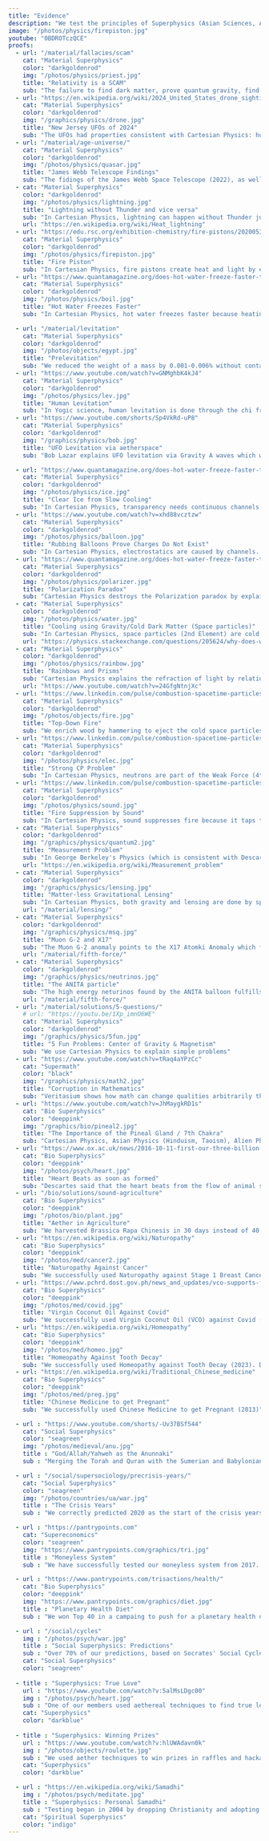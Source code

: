 ```yaml
---
title: "Evidence"
description: "We test the principles of Superphysics (Asian Sciences, Alternative Medicine, Adam Smith, Physiocrats, Rene Descartes, alien, etc.), both Qualitative and Quantitative, to solve our own problems"
image: "/photos/physics/firepiston.jpg"
youtube: "0BDROTczQCE"
proofs:
  - url: "/material/fallacies/scam"
    cat: "Material Superphysics"
    color: "darkgoldenrod"
    img: "/photos/physics/priest.jpg"
    title: "Relativity is a SCAM"
    sub: "The failure to find dark matter, prove quantum gravity, find wormholes/white holes are clear proofs of the fallacy of Relativity. All 'successful' tests of Relativity are just current measurements, not future-predicting ones like Newton's prediction of Halley's comet. Einstein really has set back science. If he never existsed humans would be using AI to explore the stars by now"
  - url: "https://en.wikipedia.org/wiki/2024_United_States_drone_sightings"
    cat: "Material Superphysics"
    color: "darkgoldenrod"
    img: "/graphics/physics/drone.jpg"
    title: "New Jersey UFOs of 2024"
    sub: "The UFOs had properties consistent with Cartesian Physics: hovering and moving erratically without sound, undetectable through radar or heat, had pulsating lights like LED instead of headlights"
  - url: "/material/age-universe/"
    cat: "Material Superphysics"
    color: "darkgoldenrod"
    img: "/photos/physics/quasar.jpg"
    title: "James Webb Telescope Findings"
    sub: "The fidings of the James Webb Space Telescope (2022), as well as the 'Axis of Evil' from the CMB, support the no-Big-Bang-Theory of Rene Descartes"
  - cat: "Material Superphysics"
    color: "darkgoldenrod"
    img: "/photos/physics/lightning.jpg"
    title: "Lightning without Thunder and vice versa"
    sub: "In Cartesian Physics, lightning can happen without Thunder just as thunder can happen without lightning"
    url: "https://en.wikipedia.org/wiki/Heat_lightning"
  - url: "https://edu.rsc.org/exhibition-chemistry/fire-pistons/2020053.article"
    cat: "Material Superphysics"
    color: "darkgoldenrod"
    img: "/photos/physics/firepiston.jpg"
    title: "Fire Piston"
    sub: "In Cartesian Physics, fire pistons create heat and light by ejecting space particles from matter. This is now used in engines, specifically diesel"
  - url: "https://www.quantamagazine.org/does-hot-water-freeze-faster-than-cold-physicists-keep-asking-20220629/"
    cat: "Material Superphysics"
    color: "darkgoldenrod"
    img: "/photos/physics/boil.jpg"
    title: "Hot Water Freezes Faster"
    sub: "In Cartesian Physics, hot water freezes faster because heating makes the water particles that are readily attached to heat particles evaporate. This leaves only the non-attached ones"

  - url: "/material/levitation"
    cat: "Material Superphysics"
    color: "darkgoldenrod"  
    img: "/photos/objects/egypt.jpg"
    title: "Prelevitation"
    sub: "We reduced the weight of a mass by 0.001-0.006% without contact using the Cartesian aether (2020 and 2023). This is consistent with the prelevitation of Egyptian pyramid blocks"  
  - url: "https://www.youtube.com/watch?v=GNMghbK4kJ4"
    cat: "Material Superphysics"
    color: "darkgoldenrod"
    img: "/photos/physics/lev.jpg"
    title: "Human Levitation"
    sub: "In Yogic science, human levitation is done through the chi from the heart chakra (aethereal vortex and animal spirits in Cartesian Physics, which we call aetherspace)."
  - url: "https://www.youtube.com/shorts/Sp4VkRd-uP8"
    cat: "Material Superphysics"
    color: "darkgoldenrod"
    img: "/graphics/physics/bob.jpg"
    title: "UFO Levitation via aetherspace"
    sub: "Bob Lazar explains UFO levitation via Gravity A waves which we call aetherspace"

  - url: "https://www.quantamagazine.org/does-hot-water-freeze-faster-than-cold-physicists-keep-asking-20220629/"
    cat: "Material Superphysics"
    color: "darkgoldenrod"
    img: "/photos/physics/ice.jpg"
    title: "Clear Ice from Slow Cooling"
    sub: "In Cartesian Physics, transparency needs continuous channels. This is done by slow freezing which freezes ice in layers. This creates orderly channels that is not present in rapidly frozen ice"
  - url: "https://www.youtube.com/watch?v=xhd88vcztzw"
    cat: "Material Superphysics"
    color: "darkgoldenrod"
    img: "/photos/physics/balloon.jpg"
    title: "Rubbing Balloons Prove Charges Do Not Exist"
    sub: "In Cartesian Physics, electrostatics are caused by channels. Rubbing Balloons causes surface abrasion which makes electrons transfer, creating channels on the other side, creating attraction."
  - url: "https://www.quantamagazine.org/does-hot-water-freeze-faster-than-cold-physicists-keep-asking-20220629/"
    cat: "Material Superphysics"
    color: "darkgoldenrod"
    img: "/photos/physics/polarizer.jpg"
    title: "Polarization Paradox"
    sub: "Cartesian Physics destroys the Polarization paradox by explaining that transparency needs continuous channels. This is why adding a middle filter lets more light flow through just like a 90 degree pipe can make water flow faster by adding a 45 degree bend"        
  - cat: "Material Superphysics"
    color: "darkgoldenrod"
    img: "/photos/physics/water.jpg"
    title: "Cooling using Gravity/Cold Dark Matter (Space particles)"
    sub: "In Cartesian Physics, space particles (2nd Element) are cold because heat comes from Electromagnetism (1st Element). Flowing water has space particles going with them as gravity/cold dark matter"
    url: "https://physics.stackexchange.com/questions/205624/why-does-water-get-significantly-colder-while-falling-through-the-air"
  - cat: "Material Superphysics"
    color: "darkgoldenrod"
    img: "/photos/physics/rainbow.jpg"
    title: "Rainbows and Prisms"
    sub: "Cartesian Physics explains the refraction of light by relational photon spin, now called spectrum wavelength"
    url: "https://www.youtube.com/watch?v=24GfgNtnjXc"
  - url: "https://www.linkedin.com/pulse/combustion-spacetime-particles-end-nuclear-war-juan-dalisay-jr--ri3ac"
    cat: "Material Superphysics"
    color: "darkgoldenrod"   
    img: "/photos/objects/fire.jpg"
    title: "Top-Down Fire"
    sub: "We enrich wood by hammering to eject the cold space particles, and use the top-down way to light fires for cooking food (2024). This is the simplest caveman-level technology that we can extract from Cartesian Physics."
  - url: "https://www.linkedin.com/pulse/combustion-spacetime-particles-end-nuclear-war-juan-dalisay-jr--ri3ac"
    cat: "Material Superphysics"
    color: "darkgoldenrod"   
    img: "/photos/physics/elec.jpg"
    title: "Strong CP Problem"
    sub: "In Cartesian Physics, neutrons are part of the Weak Force (4th Element), not the Strong Force (3rd Element). QCD imposes quarks as part of the Strong Force, but is also found in neutrons. So the confusion is caused by 'quarks'"
  - url: "https://www.linkedin.com/pulse/combustion-spacetime-particles-end-nuclear-war-juan-dalisay-jr--ri3ac"
    cat: "Material Superphysics"
    color: "darkgoldenrod"
    img: "/photos/physics/sound.jpg"
    title: "Fire Suppression by Sound"
    sub: "In Cartesian Physics, sound suppresses fire because it taps the cold space particles. This proves the reality of Cartesian combustion principles as opposed to Newtonian kinetic ones (2024)."
  - cat: "Material Superphysics"
    color: "darkgoldenrod"
    img: "/graphics/physics/quantum2.jpg"
    title: "Measurement Problem"
    sub: "In George Berkeley's Physics (which is consistent with Descartes), everything that exists needs a mind to sustain it. The measurement problem exists in Quantum mechanics because Physics does not accept this principle"
    url: "https://en.wikipedia.org/wiki/Measurement_problem"
  - cat: "Material Superphysics"
    color: "darkgoldenrod"
    img: "/graphics/physics/lensing.jpg"
    title: "Matter-less Gravitational Lensing"
    sub: "In Cartesian Physics, both gravity and lensing are done by space particles, not matter. This is proven by the Bullet Cluster and by dark matter not being found"
    url: "/material/lensing/"
  - cat: "Material Superphysics"
    color: "darkgoldenrod"
    img: "/graphics/physics/msq.jpg"
    title: "Muon G-2 and X17"
    sub: "The Muon G-2 anomaly points to the X17 Atomki Anomaly which fulfills our prediction for a Convertible Internal Boundary. This means that the edge of the universe is the Spatial Internal Boundary"
    url: "/material/fifth-force/"    
  - cat: "Material Superphysics"
    color: "darkgoldenrod"
    img: "/graphics/physics/neutrinos.jpg"
    title: "The ANITA particle"
    sub: "The high energy neturinos found by the ANITA balloon fulfills our model for a high eenrgy neutrino substance"
    url: "/material/fifth-force/"        
  - url: "/material/solutions/5-questions/"
    # url: "https://youtu.be/1Xp_imnO6WE"
    cat: "Material Superphysics"
    color: "darkgoldenrod"
    img: "/graphics/physics/5fun.jpg"
    title: "5 Fun Problems: Center of Gravity & Magnetism"
    sub: "We use Cartesian Physics to explain simple problems"
  - url: "https://www.youtube.com/watch?v=tRaq4aYPzCc"
    cat: "Supermath"
    color: "black"
    img: "/graphics/physics/math2.jpg"
    title: "Corruption in Mathematics"
    sub: "Veritasium shows how math can change qualities arbitrarily through the loophole created by variables by hacking 0.999 to be equal to 1. Supermath prevents this by using decon notation"
  - url: "https://www.youtube.com/watch?v=JhMaygkRD1s"
    cat: "Bio Superphysics"
    color: "deeppink"
    img: "/graphics/bio/pineal2.jpg"
    title: "The Importance of the Pineal Gland / 7th Chakra"
    sub: "Cartesian Physics, Asian Physics (Hinduism, Taoism), Alien Physics (Essassani, Anunnaki) are united in the explanation of the pineal gland or 7th chakra"
  - url: "https://www.ox.ac.uk/news/2016-10-11-first-our-three-billion-heartbeats-sooner-we-thought"
    cat: "Bio Superphysics"
    color: "deeppink"
    img: "/photos/psych/heart.jpg"
    title: "Heart Beats as soon as formed"
    sub: "Descartes said that the heart beats from the flow of animal spirits (chi) from the heart. This was just recently proven by the British Heart Foundation"
  - url: "/bio/solutions/sound-agriculture"
    cat: "Bio Superphysics"
    color: "deeppink"
    img: "/photos/bio/plant.jpg"
    title: "Aether in Agriculture"
    sub: "We harvested Brassica Rapa Chinesis in 30 days instead of 40 using the aether. Very useful against food inflation (2023)"
  - url: "https://en.wikipedia.org/wiki/Naturopathy"
    cat: "Bio Superphysics"
    color: "deeppink"
    img: "/photos/med/cancer2.jpg"
    title: "Naturopathy Against Cancer"
    sub: "We successfully used Naturopathy against Stage 1 Breast Cancer (2014)"
  - url: "https://www.pchrd.dost.gov.ph/news_and_updates/vco-supports-faster-recovery-from-covid-19-according-to-pchrd-funded-study/"
    cat: "Bio Superphysics"
    color: "deeppink"
    img: "/photos/med/covid.jpg"
    title: "Virgin Coconut Oil Against Covid"
    sub: "We successfully used Virgin Coconut Oil (VCO) against Covid (2020). VCO was later proven by DOST-FNRI to scientifically diminish symptoms of Covid"    
  - url: "https://en.wikipedia.org/wiki/Homeopathy"
    cat: "Bio Superphysics"
    color: "deeppink"
    img: "/photos/med/homeo.jpg"
    title: "Homeopathy Against Tooth Decay"
    sub: "We successfully used Homeopathy against Tooth Decay (2023). Disclaimer: Unlike other alternative medicine, Homeopathy only works if you believe in it. Whether it works or not totally depends on you."   
  - url: "https://en.wikipedia.org/wiki/Traditional_Chinese_medicine"
    cat: "Bio Superphysics"
    color: "deeppink"
    img: "/photos/med/preg.jpg"
    title: "Chinese Medicine to get Pregnant"
    sub: "We successfully used Chinese Medicine to get Pregnant (2013)"            

  - url : "https://www.youtube.com/shorts/-Uv37BSf544"
    cat: "Social Superphysics"
    color: "seagreen"
    img: "/photos/medieval/anu.jpg"
    title : "God/Allah/Yahweh as the Anunnaki"
    sub : "Merging the Torah and Quran with the Sumerian and Babylonian texts show circumstantial evidence that God/Allah/Yahweh is Enki or his group which was opposed to Enlil and other alien races or gods. This was validated by the Essassani, which explains why Allah no longer intervenes in the Muslim problems like Gaza or Iran"

  - url : "/social/supersociology/precrisis-years/"
    cat: "Social Superphysics"
    color: "seagreen"
    img: "/photos/countries/ua/war.jpg"
    title : "The Crisis Years"
    sub : "We correctly predicted 2020 as the start of the crisis years filled with economic crises and war, as an effect of the Negative Force and Social Cycles, just as the Seven Years War and WWI and WWII had them."

  - url : "https://pantrypoints.com"
    cat: "Supereconomics"
    color: "seagreen"
    img: "https://www.pantrypoints.com/graphics/tri.jpg"
    title : "Moneyless System"
    sub : "We have successfully tested our moneyless system from 2017. It gained traction during the pandemic (which was in line with a 2020s stagflation, which is why we built the moneyless system in the first place). This includes moneyless investments and insurance which really taps aethereal fellow-feeling instead of material money"

  - url : "https://www.pantrypoints.com/trisactions/health/"
    cat: "Bio Superphysics"
    color: "deeppink"
    img: "https://www.pantrypoints.com/graphics/diet.jpg"
    title : "Planetary Health Diet"
    sub : "We won Top 40 in a campaing to push for a planetary health diet, championing plant based diet without abandoning certain animal proteins"

  - url : "/social/cycles"
    img : "/photos/psych/war.jpg"
    title : "Social Superphysics: Predictions"
    sub : "Over 70% of our predictions, based on Socrates' Social Cycles, have come true (2015-2022)"
    cat: "Social Superphysics"
    color: "seagreen"
    
  - title : "Superphysics: True Love"
    url : "https://www.youtube.com/watch?v:5alMsLDgc00"
    img : "/photos/psych/heart.jpg"
    sub : "One of our members used aethereal techniques to find true love (2017)"
    cat: "Superphysics"
    color: "darkblue"
    
  - title : "Superphysics: Winning Prizes"
    url : "https://www.youtube.com/watch?v:hlUWAdavn0k"
    img : "/photos/objects/roulette.jpg"
    sub : "We used aether techniques to win prizes in raffles and hackathons (2016-2022). One of our supporters used the technique to win in simple games like roulette and baccarat. None of us had the dharma (as focused aethereal energy) to win the lotto yet"
    cat: "Superphysics"
    color: "darkblue"

  - url : "https://en.wikipedia.org/wiki/Samadhi"
    img : "/photos/psych/meditate.jpg"
    title : "Superphysics: Personal Samadhi"
    sub : "Testing began in 2004 by dropping Christianity and adopting Asian Spirituality. Samadhi was achieved in 2008, leading to the precursor of Superphysics in 2012"
    cat: "Spiritual Superphysics"
    color: "indigo"    
---
```


